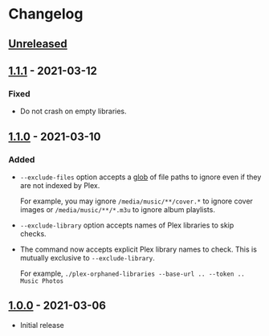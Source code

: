 # Changelog

## [Unreleased]


## [1.1.1] - 2021-03-12

### Fixed

* Do not crash on empty libraries.


## [1.1.0] - 2021-03-10

### Added

* `--exclude-files` option accepts a [glob](https://en.wikipedia.org/wiki/Glob_(programming)) of file paths to ignore even if they are not indexed by Plex.

  For example, you may ignore `/media/music/**/cover.*` to ignore cover images or `/media/music/**/*.m3u` to ignore album playlists.
* `--exclude-library` option accepts names of Plex libraries to skip checks.
* The command now accepts explicit Plex library names to check. This is mutually exclusive to `--exclude-library`.

  For example, `./plex-orphaned-libraries --base-url .. --token .. Music Photos`


## [1.0.0] - 2021-03-06

 - Initial release


[Unreleased]: https://github.com/JakeWharton/plex-orphaned-files/compare/1.1.1...HEAD
[1.1.1]: https://github.com/JakeWharton/plex-orphaned-files/releases/tag/1.1.1
[1.1.0]: https://github.com/JakeWharton/plex-orphaned-files/releases/tag/1.1.0
[1.0.0]: https://github.com/JakeWharton/plex-orphaned-files/releases/tag/1.0.0
